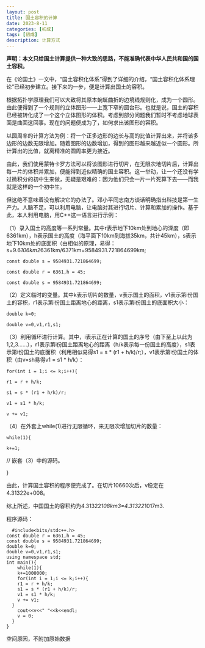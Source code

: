 ```yaml
---
layout: post
title: 国土容积的计算
date: 2023-8-11
categories: [初成]
tags: [初成]
description: 计算方式
---
```


**声明：本文只给国土计算提供一种大致的思路，不能准确代表中华人民共和国的国土容积。**

在《论国土》一文中，“国土容积化体系”得到了详细的介绍，“国土容积化体系理论”已经初步建立。接下来的一步，便是计算出国土的容积。

根据拓扑学原理我们可以大致将其原本蜿蜒曲折的边境线规则化，成为一个圆形。由此便得到了一个规则的立体图形——上宽下窄的圆台形。也就是说，国土的容积已经被转化成了一个这个立体图形的体积。考虑到部分问题我们暂时不考虑地球表面是曲面这回事。现在的问题便成为了，如何求出该图形的容积。

以圆周率的计算方法为例：将一个正多边形的边长与高的比值计算出来，并将该多边形的边数无限增加。随着图形的边数增加，得到的图形越来越近似一个圆形。所计算出的比值，就离精准的圆周率更为接近。

由此，我们使用蒙特卡罗方法可以将该图形进行切片，在无限次地切片后，计算出每一片的体积并累加，便能得到近似精确的国土容积。这一举动，让一个还没有学过微积分的初中生来做，无疑是艰难的：因为他们只会一片一片死算下去——而我就是这样的一个初中生。

但这绝不意味着没有解决它的办法了。邓小平同志南方谈话明确指出科技是第一生产力。人脑不足，可以利用电脑，让电脑对其进行切片、计算和累加的操作。基于此，本人利用电脑，用C++这一语言进行示例：		

（1）录入国土的高度等一系列常量。其中r表示地下10km处到地心的深度（即6361km），h表示国土的高度（海平面下10km到海拔35km，共计45km），s表示地下10km处的底面积（由相似的原理，易得：s=9.6*106km2*6361km/6371km=9584931.721864699km;

    const double s = 9584931.721864699;
    
    const double r = 6361,h = 45;		

    const double s = 9584931.721864699;

（2）定义临时的变量。其中k表示切片的数量，v表示国土的面积，v1表示第i份国土的容积，r1表示第i份国土距离地心的距离，s1表示第i份国土的底面积大小：

    double k=0;

    double v=0,v1,r1,s1;

（3）利用循环进行计算。其中，i表示正在计算的国土的序号（由下至上以此为1,2,3……），r1表示第i份国土距离地心的距离（h/k表示每一份国土的高度），s1表示第i份国土的底面积（利用相似易得s1 = s * (r1 + h/k)/r;），v1表示第i份国土的体积（由v=sh易得v1 = s1 * h/k）：

    for(int i = 1;i <= k;i++){

    r1 = r + h/k;

    s1 = s * (r1 + h/k)/r;

    v1 = s1 * h/k;	

    v += v1;

（4）在外套上while(1)进行无限循环，来无限次增加切片的数量：

    while(1){

    k+=1;

//	嵌套（3）中的源码。

}

由此，计算国土容积的程序便完成了。在切片10660次后，v稳定在4.31322e+008。

综上所述，中国国土的容积约为4.31322*108km3=4.31322*1017m3.

程序源码：


 	  #include<bits/stdc++.h>
    const double r = 6361,h = 45;
    const double s = 9584931.721864699;
    double k=0;
    double v=0,v1,r1,s1;
    using namespace std;
    int main(){
	    while(1){
	    k+=1000000;
	    for(int i = 1;i <= k;i++){
	    r1 = r + h/k;
	    s1 = s * (r1 + h/k)/r;
	    v1 = s1 * h/k;
	    v += v1;
      }			    
	    cout<<v<<" "<<k<<endl;
	    v = 0;
      }
    }
		


空间原因，不附加原始数据
